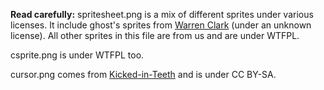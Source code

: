 **Read carefully:** spritesheet.png is a mix of different sprites under various licenses. It include ghost's sprites from [Warren Clark](https://lionheart963.itch.io/) (under an unknown license). All other sprites in this file are from us and are under WTFPL. 

csprite.png is under WTFPL too.

cursor.png comes from [Kicked-in-Teeth](https://kicked-in-teeth.itch.io/point) and is under CC BY-SA.